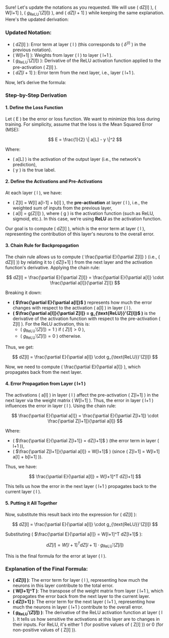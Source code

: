 Sure! Let's update the notations as you requested. We will use \( dZ[l] \), \( W[l+1] \), \( $g_{\text{ReLU}}'(Z[l])$ \), and \( $dZ[l+1]$ \) while keeping the same explanation. Here's the updated derivation:

### Updated Notation:
- \( dZ[l] \): Error term at layer \( l \) (this corresponds to \( $\delta^{(l)}$ \) in the previous notation).
- \( W[l+1] \): Weights from layer \( l \) to layer \( l+1 \).
- \( $g_{\text{ReLU}}'(Z[l])$ \): Derivative of the ReLU activation function applied to the pre-activation \( Z[l] \).
- \( $dZ[l+1]$ \): Error term from the next layer, i.e., layer \( l+1 \).

Now, let’s derive the formula:

### Step-by-Step Derivation

#### 1. Define the Loss Function
Let \( E \) be the error or loss function. We want to minimize this loss during training. For simplicity, assume that the loss is the Mean Squared Error (MSE):

$$
E = \frac{1}{2} \| a[L] - y \|^2
$$

Where:
- \( a[L] \) is the activation of the output layer (i.e., the network's prediction),
- \( y \) is the true label.

#### 2. Define the Activations and Pre-Activations
At each layer \( l \), we have:
- \( Z[l] = W[l] a[l-1] + b[l] \), the **pre-activation** at layer \( l \), i.e., the weighted sum of inputs from the previous layer,
- \( a[l] = g(Z[l]) \), where \( g \) is the activation function (such as ReLU, sigmoid, etc.). In this case, we’re using **ReLU** as the activation function.

Our goal is to compute \( dZ[l] \), which is the error term at layer \( l \), representing the contribution of this layer's neurons to the overall error.

#### 3. Chain Rule for Backpropagation
The chain rule allows us to compute \( \frac{\partial E}{\partial Z[l]} \) (i.e., \( dZ[l] \)) by relating it to \( dZ[l+1] \) from the next layer and the activation function's derivative. Applying the chain rule:


$$
dZ[l] = \frac{\partial E}{\partial Z[l]} = \frac{\partial E}{\partial a[l]} \cdot \frac{\partial a[l]}{\partial Z[l]}
$$


Breaking it down:
- **\( $\frac{\partial E}{\partial a[l]}$ \)** represents how much the error changes with respect to the activation \( a[l] \) in layer \( l \).
- **\( $\frac{\partial a[l]}{\partial Z[l]} = g_{\text{ReLU}}'(Z[l])$ \)** is the derivative of the activation function with respect to the pre-activation \( Z[l] \). For the ReLU activation, this is:
  - \( $g_{\text{ReLU}}'(Z[l]) = 1$ \) if \( $Z[l] > 0$ \),
  - \( $g_{\text{ReLU}}'(Z[l]) = 0$ \) otherwise.

Thus, we get:

$$
dZ[l] = \frac{\partial E}{\partial a[l]} \cdot g_{\text{ReLU}}'(Z[l])
$$

Now, we need to compute \( \frac{\partial E}{\partial a[l]} \), which propagates back from the next layer.

#### 4. Error Propagation from Layer \( l+1 \)
The activations \( a[l] \) in layer \( l \) affect the pre-activation \( Z[l+1] \) in the next layer via the weight matrix \( W[l+1] \). Thus, the error in layer \( l+1 \) influences the error in layer \( l \). Using the chain rule:


$$
\frac{\partial E}{\partial a[l]} = \frac{\partial E}{\partial Z[l+1]} \cdot \frac{\partial Z[l+1]}{\partial a[l]}
$$


Where:
- \( $\frac{\partial E}{\partial Z[l+1]} = dZ[l+1]$ \) (the error term in layer \( l+1 \)),
- \( $\frac{\partial Z[l+1]}{\partial a[l]} = W[l+1]$ \) (since \( Z[l+1] = W[l+1] a[l] + b[l+1] \)).

Thus, we have:

$$
\frac{\partial E}{\partial a[l]} = W[l+1]^T dZ[l+1]
$$


This tells us how the error in the next layer \( l+1 \) propagates back to the current layer \( l \).

#### 5. Putting it All Together
Now, substitute this result back into the expression for \( dZ[l] \):


$$
dZ[l] = \frac{\partial E}{\partial a[l]} \cdot g_{\text{ReLU}}'(Z[l])
$$


Substituting \( $\frac{\partial E}{\partial a[l]} = W[l+1]^T dZ[l+1]$ \):


$$
dZ[l] = W[l+1]^T dZ[l+1] \cdot g_{\text{ReLU}}'(Z[l])
$$


This is the final formula for the error at layer \( l \).

### Explanation of the Final Formula:
- **\( dZ[l] \)**: The error term for layer \( l \), representing how much the neurons in this layer contribute to the total error.
- **\( W[l+1]^T \)**: The transpose of the weight matrix from layer \( l+1 \), which propagates the error back from the next layer to the current layer.
- **\( dZ[l+1] \)**: The error term for the next layer \( l+1 \), representing how much the neurons in layer \( l+1 \) contribute to the overall error.
- **\( $g_{\text{ReLU}}'(Z[l])$ \)**: The derivative of the ReLU activation function at layer \( l \). It tells us how sensitive the activations at this layer are to changes in their inputs. For ReLU, it's either 1 (for positive values of \( Z[l] \)) or 0 (for non-positive values of \( Z[l] \)).
